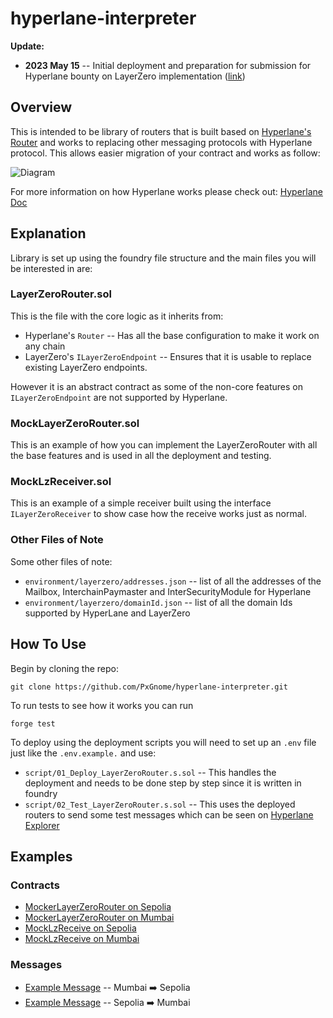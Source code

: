 # hyperlane-interpreter


**Update:**


- **2023 May 15** -- Initial deployment and preparation for submission for Hyperlane bounty on LayerZero implementation ([link](https://github.com/hyperlane-xyz/hyperlane-monorepo/issues/2185))


## Overview ##
This is intended to be library of routers that is built based on [Hyperlane's Router](https://docs.hyperlane.xyz/docs/apis-and-sdks/building-applications/writing-contracts/router) and works to replacing other messaging protocols with Hyperlane protocol. This allows easier migration of your contract and works as follow:

![Diagram](https://i.imgur.com/0PGgdGN.png)

For more information on how Hyperlane works please check out: [Hyperlane Doc](https://docs.hyperlane.xyz/docs/introduction/readme)



## Explanation ##
Library is set up using the foundry file structure and the main files you will be interested in are:


### LayerZeroRouter.sol ###
This is the file with the core logic as it inherits from:
- Hyperlane's `Router` -- Has all the base configuration to make it work on any chain
- LayerZero's `ILayerZeroEndpoint` -- Ensures that it is usable to replace existing LayerZero endpoints.

However it is an abstract contract as some of the non-core features on `ILayerZeroEndpoint` are not supported by Hyperlane.


### MockLayerZeroRouter.sol ###


This is an example of how you can implement the LayerZeroRouter with all the base features and is used in all the deployment and testing.


### MockLzReceiver.sol ###


This is an example of a simple receiver built using the interface `ILayerZeroReceiver` to show case how the receive works just as normal.


### Other Files of Note ###
Some other files of note:
- `environment/layerzero/addresses.json` -- list of all the addresses of the Mailbox, InterchainPaymaster and InterSecurityModule for Hyperlane
- `environment/layerzero/domainId.json` -- list of all the domain Ids supported by HyperLane and LayerZero


## How To Use ##
Begin by cloning the repo:


`git clone https://github.com/PxGnome/hyperlane-interpreter.git`


To run tests to see how it works you can run


```forge test```

To deploy using the deployment scripts you will need to set up an `.env` file just like the `.env.example.` and use:
- `script/01_Deploy_LayerZeroRouter.s.sol` -- This handles the deployment and needs to be done step by step since it is written in foundry
- `script/02_Test_LayerZeroRouter.s.sol` -- This uses the deployed routers to send some test messages which can be seen on [Hyperlane Explorer](https://explorer.hyperlane.xyz/)

## Examples ##
### Contracts ###
- [MockerLayerZeroRouter on Sepolia](
https://sepolia.etherscan.io/address/0x060b3d668D108F4B8EB3214830378C9528736942)
- [MockerLayerZeroRouter on Mumbai](https://mumbai.polygonscan.com/address/0x83931a023ace2af8f799c61697c491c040422a0d)
- [MockLzReceive on Sepolia](
https://sepolia.etherscan.io/address/0x5f2de53c87189c653ca31235c06199c1757482b5)
- [MockLzReceive on Mumbai](https://mumbai.polygonscan.com/address/0xd0ef7e1f13ca989f726badd852345cb096a43b9f)

### Messages ###

- [Example Message](https://explorer.hyperlane.xyz/message/0x6346ef364ee68056a8df60d71980333042b349e3d5168021373a3e9a6ecef796) -- Mumbai :arrow_right: Sepolia
- [Example Message](https://explorer.hyperlane.xyz/message/0xe6571bb933b51372950a6284c907f13e2fbe195ad585799c97d10f461f98dc5d) -- Sepolia :arrow_right: Mumbai




